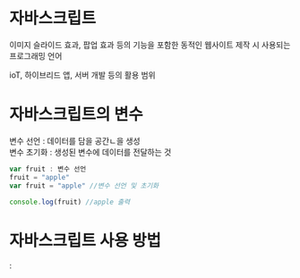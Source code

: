 # 자바스크립트  
이미지 슬라이드 효과, 팝업 효과 등의 기능을 포함한 동적인 웹사이트 제작 시 사용되는 프로그래밍 언어  

ioT, 하이브리드 앱, 서버 개발 등의 활용 범위  

# 자바스크립트의 변수  

변수 선언 : 데이터를 담을 공간ㄴ을 생성  
변수 초기화 : 생성된 변수에 데이터를 전달하는 것  

```js
var fruit : 변수 선언
fruit = "apple"
var fruit = "apple" //변수 선언 및 초기화

console.log(fruit) //apple 출력  
```  

# 자바스크립트 사용 방법  
: <script> 태그 안에 src의 속성값으로 js 파일을 입력 후 html 파일과 연동  
```html
<body>
  <script src = "index.js"></script>
</body>
```  
  
# 자바스크립트 데이터 타입  
![image](https://user-images.githubusercontent.com/74280650/124713286-51995580-df3b-11eb-8eab-b8f50e3a6140.png)  
  
**함수**  

```c
var sum = function(num1, num2){ // 함수 정의 1
    return num1 + num2
}

document.write(sum(10, 20)); // 함수 호출 1

function mul(num3, num4){ // 함수 정의 2
    return num3 * num4
}

document.write(mul(3, 4)); // 함수 호출 2
}
```
**객체**  
```  
var student = {
  name: "inkwon", #데이터
  age: 20, 
  skills: {"자바스크립트", "HTML"],
  sum: function(num1, num2) { return num1 + num2; }
}
```

**undifined**  
```var unde;``` : 변수 안에 데이터를 입력하지 않은 상태 (데이터가 없는 것)  
```var empty = null;``` : 개발자가 임의로 변수 안에 빈 데이터를 삽입한 상태 (빈 데이터를 지정한 것)  
  
# 자바스크립의 프로퍼티와 메서드  
  
  str1.length = 문자열 길이
  str1.charAt() = 문자 H 추출
  str1.split(" "); = 공백 기준으로 문자 나눈 후 배열 [Hello, World]로 출력  
  
  array.length = 데이터 개수  
  array.push() = 배열 뒤에 데이터 삽입  
  array.unshift() = 배열 앞에 데이터 삽입  
  array.pop() = 배열 뒤의 데이터 제거  
  array.shift() = 배열 앞의 데이터 제거    
  array.charAt() = 문자열 객체의 n번째 문자를 추출  
  
  math.abs() = 절대값  
  math.ceil() = 올림  
  math.floor() = 내림  
  math.random() = 임의의 숫자 출력  
  
  parseInt() : 문자를 정수 형태로 변환  
  parseFloat() : 문자를 실수 형태로 변환  
 
# 연산자  
  **산술 연산자** (+, -, *, /, %)  
  **증감 연산자** (전위, 후위 연산자)  
  **비교 연산자**  
  ==, ===(데이터 타입과 값이 같다), !== (값이 같지 않다)  
  **논리 연산자** (&&, ||)  
  
# DOM (Document Object Model)  
  : 객체 지향 모델로써 구조화된 문서를 표현하는 형식  
  : 프로그래밍 언어가 문서 구조, 스타일, 내용 등을 변경할 수 있도록 함   
  
  HTML DOM : HTML 문서를 위한 DOM 모델 (이외 Core DOM, XML DOM이 있음)  
           : 모든 HTML요소는 HTML DOM을 통해 접근 가능  
           : DOM은 프로그래밍 언어와 독립적임
           : 주로 자바스크립트를 사용하지만, DOM의 구현은 어떠한 언어에서도 가능함
  
  **Document 객체는 웹 페이지를 의미한다. 웹 페이지에 존재하는 HTML 요소에 접근하고자 할 때는  
  반드시 Document 객체부터 시작해야한다.**   
  **또한 DOM은 HTML문서를 받아서, 그 안의 태그들을 트리구조로 바꾸어 동작한다.**  
  
  
  ### **Document 메소드**  
  : HTML요소와 관련된 작업을 도와주는 다양한 메소드 제공  
  - HTML 요소의 선택  
  ![image](https://user-images.githubusercontent.com/74280650/124739275-a9908600-df54-11eb-9069-0464d3d4fcd9.png)  
  - HTML 요소의 생성  
  ![image](https://user-images.githubusercontent.com/74280650/124739515-e3fa2300-df54-11eb-95ab-37228fa2a06b.png)  
  - HTML 이벤트 핸들러 추가  
  요소.onclick = function(){} : 마우스 클릭 이벤트와 연결될 이벤트 핸들러  
  ```str innerHTML = "요소의 내용을 바꿉니다" ///선택된 요소의 내용을 변경```
  - HTML 객체의 선택  
  
# Node 객체  
  노드 : HTML DOM에서 정보를 저장하는 계층적 단위  
  문서 노드 : HTML 문서 전체를 나타내는 노드  
  요소 노드 : 모든 HTML 요소를 나타내는 노드, 속성 노드를 가질 수 있는 유일한 노드  
  주석 노드 : HTML 문서의 모든 주석은 주석 노드  
  
  노드 트리는 노드들의 집합으로, 노드 간의 관계를 나타냄
  
  자바스크립트에서는 HTML DOM을 이용하여 노드 트리에 포함된 모든 노드에 접근 가능  
  노드 트리의 모든 노드는 서로 계층적 관계를 맺고 있음  
  
```html
  //html 문서의 모든 자식 노드 중에서 첫 번째 노드의 이름을 선택  
  document.childNodes[0].nodeName;  
  //아이디가 "headling"인 요소의 첫 번째 자식 노드의 노드값을 선택  
  document.getElementById("headling").firstChild.nodeValue;
  //아이디가 "headling"인 요소의 첫 번째 자식 노드의 타입을 선택  
  document.getElementById("headling").firstChild.nodeType;  
  
  
```  
  
# Event (이벤트)  
  : 웹 브라우저가 알려주는 **HTML 요소에 대한 사건의 발생**    
  : 자바스크립트는 발생한 이벤트에 반응하여 특정 동작을 수행할 수 있다.  
  
  **이벤트 타입**  
  : 발생한 이벤트의 종류(폼, 키보드, 마우스, HTML DOM, Window 객체 등)  
  ```html  
  <p onclick = "changeTextthis"> 여길 클릭하세요! </p>  
  
  <script>  
  function changeText(elment){
    element.innerHTML = "내용이바뀌었습니다!"; 
  }  
  </script>  
  ```  
  **이벤트 핸들러**  
  : 이벤트가 발생했을 때 그 처리를 담당하는 함수  
  : 지정된 이벤트가 발생하면, 웹 브라우저는 그 요소에 등록된 이벤트 핸들러를 실행시킨다.  
  ```html  
  // 이 함수는 HTML 문서가 로드될 때 실행됨.  
  window.onload = function(){
    // 아이디가 "text"인 요소를 선택함  
    var text = document.getElementById("text");
    text.innerHTML = "HTML 문서가 로드되었습니다.";
  }
  ```  
  
  ```html  
  <!--file : index.html-->
  <!DOCTYPE html>
<html>
<head>
  <meta charset="UTF-8">
  <title>자바스크립트 기초</title>
</head>
<body>

    <div name="text"  class="text" id="text">NULL</div>
    <button onclick="this.innerHTML='성공입니다!'">클릭하세요!</button>

<script src="index.js"></script>
  
</body>
</html>
  
  <!--file: index.js-->
//  window.onload를 사용하여 HTML 문서가 로드될 때 이벤트 핸들러가 작동하도록 해보세요.
window.onload = 

    // "페이지가 열렸습니다" 문구를 띄우는 함수를 작성하세요.
    function() {
        // 아이디가 "text"인 요소를 선택하도록 코드를 작성하세요..
        var text = document.getElementById('text'); 
        text.innerHTML = "페이지가 열렸습니다";
    }
  ```  
  
  ![image](https://user-images.githubusercontent.com/74280650/124789682-79ada680-df85-11eb-9204-4e554eaebfd8.png)  
  
h1.addEventListener('mouseover', function(){
  // 마우스 올릴 때 함수 출력 
  })

  
 
